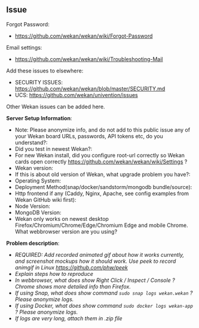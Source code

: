 ## Issue

Forgot Password:
- https://github.com/wekan/wekan/wiki/Forgot-Password

Email settings:
- https://github.com/wekan/wekan/wiki/Troubleshooting-Mail

Add these issues to elsewhere:
- SECURITY ISSUES: https://github.com/wekan/wekan/blob/master/SECURITY.md
- UCS: https://github.com/wekan/univention/issues

Other Wekan issues can be added here.

**Server Setup Information**:

* Note: Please anonymize info, and do not add to this public issue any of your Wekan board URLs, passwords, API tokens etc, do you understand?:
* Did you test in newest Wekan?:
* For new Wekan install, did you configure root-url correctly so Wekan cards open correctly https://github.com/wekan/wekan/wiki/Settings ?
* Wekan version:
* If this is about old version of Wekan, what upgrade problem you have?:
* Operating System:
* Deployment Method(snap/docker/sandstorm/mongodb bundle/source):
* Http frontend if any (Caddy, Nginx, Apache, see config examples from Wekan GitHub wiki first):
* Node Version:
* MongoDB Version:
* Wekan only works on newest desktop Firefox/Chromium/Chrome/Edge/Chromium Edge and mobile Chrome. What webbrowser version are you using?

**Problem description**:
- *REQUIRED: Add recorded animated gif about how it works currently, and screenshot mockups how it should work. Use peek to record animgif in Linux https://github.com/phw/peek*
- *Explain steps how to reproduce*
- *In webbrowser, what does show Right Click / Inspect / Console ? Chrome shows more detailed info than Firefox.*
- *If using Snap, what does show command `sudo snap logs wekan.wekan` ? Please anonymize logs.* 
- *If using Docker, what does show command `sudo docker logs wekan-app` ? Please anonymize logs.*
- *If logs are very long, attach them in .zip file*
